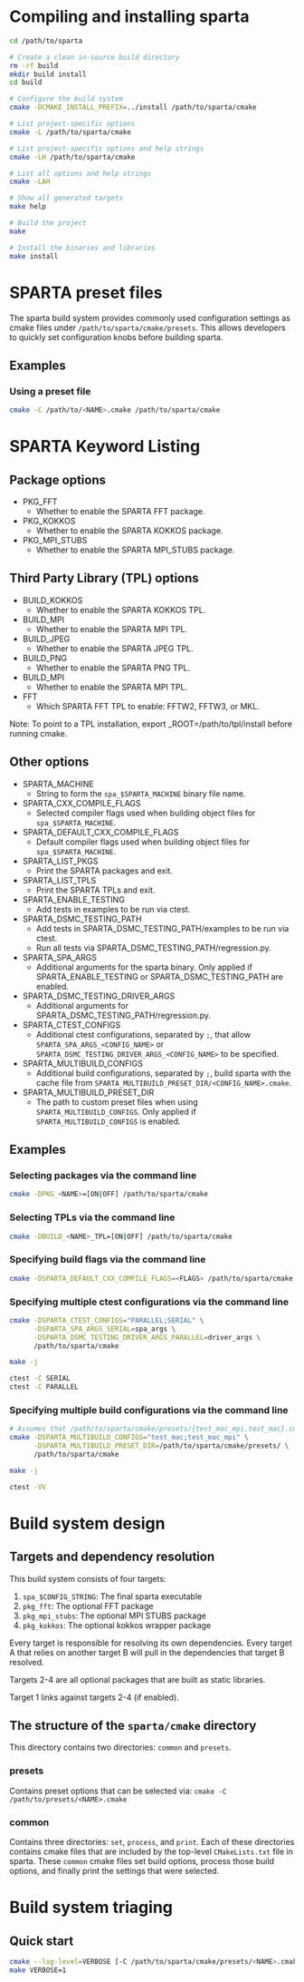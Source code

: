 # Compiling and installing sparta
```bash
cd /path/to/sparta

# Create a clean in-source build directory
rm -rf build
mkdir build install
cd build

# Configure the build system
cmake -DCMAKE_INSTALL_PREFIX=../install /path/to/sparta/cmake

# List project-specific options
cmake -L /path/to/sparta/cmake

# List project-specific options and help strings
cmake -LH /path/to/sparta/cmake

# List all options and help strings
cmake -LAH

# Show all generated targets
make help

# Build the project
make

# Install the binaries and libraries
make install
```
# SPARTA preset files
The sparta build system provides commonly used configuration settings as cmake files under
`/path/to/sparta/cmake/presets`. This allows developers to quickly set
configuration knobs before building sparta.
## Examples
### Using a preset file
```bash
cmake -C /path/to/<NAME>.cmake /path/to/sparta/cmake
```

# SPARTA Keyword Listing
## Package options
* PKG_FFT
  * Whether to enable the SPARTA FFT package.
* PKG_KOKKOS
  * Whether to enable the SPARTA KOKKOS package.
* PKG_MPI_STUBS
  * Whether to enable the SPARTA MPI_STUBS package.

## Third Party Library (TPL) options
* BUILD_KOKKOS
  * Whether to enable the SPARTA KOKKOS TPL.
* BUILD_MPI
  * Whether to enable the SPARTA MPI TPL.
* BUILD_JPEG
  * Whether to enable the SPARTA JPEG TPL.
* BUILD_PNG
  * Whether to enable the SPARTA PNG TPL.
* BUILD_MPI
  * Whether to enable the SPARTA MPI TPL.
* FFT
  * Which SPARTA FFT TPL to enable: FFTW2, FFTW3, or MKL.

Note: To point to a TPL installation, export <TPL>_ROOT=/path/to/tpl/install
before running cmake.

## Other options
* SPARTA_MACHINE
  * String to form the `spa_$SPARTA_MACHINE` binary file name.
* SPARTA_CXX_COMPILE_FLAGS
  * Selected compiler flags used when building object files for `spa_$SPARTA_MACHINE`.
* SPARTA_DEFAULT_CXX_COMPILE_FLAGS
  * Default compiler flags used when building object files for `spa_$SPARTA_MACHINE`.
* SPARTA_LIST_PKGS
  * Print the SPARTA packages and exit.
* SPARTA_LIST_TPLS
  * Print the SPARTA TPLs and exit.
* SPARTA_ENABLE_TESTING
  * Add tests in examples to be run via ctest.
* SPARTA_DSMC_TESTING_PATH
  * Add tests in SPARTA_DSMC_TESTING_PATH/examples to be run via ctest.
  * Run all tests via SPARTA_DSMC_TESTING_PATH/regression.py.
* SPARTA_SPA_ARGS
  * Additional arguments for the sparta binary. Only applied if SPARTA_ENABLE_TESTING or
  SPARTA_DSMC_TESTING_PATH are enabled.
* SPARTA_DSMC_TESTING_DRIVER_ARGS
  * Additional arguments for SPARTA_DSMC_TESTING_PATH/regression.py.
* SPARTA_CTEST_CONFIGS
  * Additional ctest configurations, separated by `;`, that allow `SPARTA_SPA_ARGS_<CONFIG_NAME>` or `SPARTA_DSMC_TESTING_DRIVER_ARGS_<CONFIG_NAME>` to be specified.
* SPARTA_MULTIBUILD_CONFIGS
  * Additional build configurations, separated by `;`, build sparta with the cache file from `SPARTA_MULTIBUILD_PRESET_DIR/<CONFIG_NAME>.cmake`.
* SPARTA_MULTIBUILD_PRESET_DIR
  * The path to custom preset files when using `SPARTA_MULTIBUILD_CONFIGS`. Only applied if `SPARTA_MULTIBUILD_CONFIGS` is enabled.

## Examples
### Selecting packages via the command line
```bash
cmake -DPKG_<NAME>=[ON|OFF] /path/to/sparta/cmake
```

### Selecting TPLs via the command line
```bash
cmake -DBUILD_<NAME>_TPL=[ON|OFF] /path/to/sparta/cmake
```

### Specifying build flags via the command line
```bash
cmake -DSPARTA_DEFAULT_CXX_COMPILE_FLAGS=<FLAGS> /path/to/sparta/cmake
```

### Specifying multiple ctest configurations via the command line
```bash
cmake -DSPARTA_CTEST_CONFIGS="PARALLEL;SERIAL" \
      -DSPARTA_SPA_ARGS_SERIAL=spa_args \
      -DSPARTA_DSMC_TESTING_DRIVER_ARGS_PARALLEL=driver_args \
      /path/to/sparta/cmake

make -j

ctest -C SERIAL
ctest -C PARALLEL
```

### Specifying multiple build configurations via the command line
```bash
# Assumes that /path/to/sparta/cmake/presets/{test_mac_mpi,test_mac}.cmake exist
cmake -DSPARTA_MULTIBUILD_CONFIGS="test_mac;test_mac_mpi" \
      -DSPARTA_MULTIBUILD_PRESET_DIR=/path/to/sparta/cmake/presets/ \
      /path/to/sparta/cmake

make -j

ctest -VV
```

# Build system design
## Targets and dependency resolution
This build system consists of four targets:

1. `spa_$CONFIG_STRING`: The final sparta executable
2. `pkg_fft`: The optional FFT package
3. `pkg_mpi_stubs`: The optional MPI STUBS package
4. `pkg_kokkos`: The optional kokkos wrapper package

Every target is responsible for resolving its own dependencies. Every target A that
relies on another target B will pull in the dependencies that target B resolved.

Targets 2-4 are all optional packages that are built as static libraries.

Target 1 links against targets 2-4 (if enabled).

## The structure of the `sparta/cmake` directory
This directory contains two directories: `common` and `presets`.
### presets
Contains preset options that can be selected via: 
`cmake -C /path/to/presets/<NAME>.cmake`
### common
Contains three directories: `set`, `process`, and `print`.  Each of these
directories contains cmake files that are included by the top-level
`CMakeLists.txt` file in sparta. These `common` cmake files set build options,
process those build options, and finally print the settings that were selected.

# Build system triaging
## Quick start
```bash
cmake --log-level=VERBOSE [-C /path/to/sparta/cmake/presets/<NAME>.cmake] /path/to/sparta/cmake
make VERBOSE=1
```
